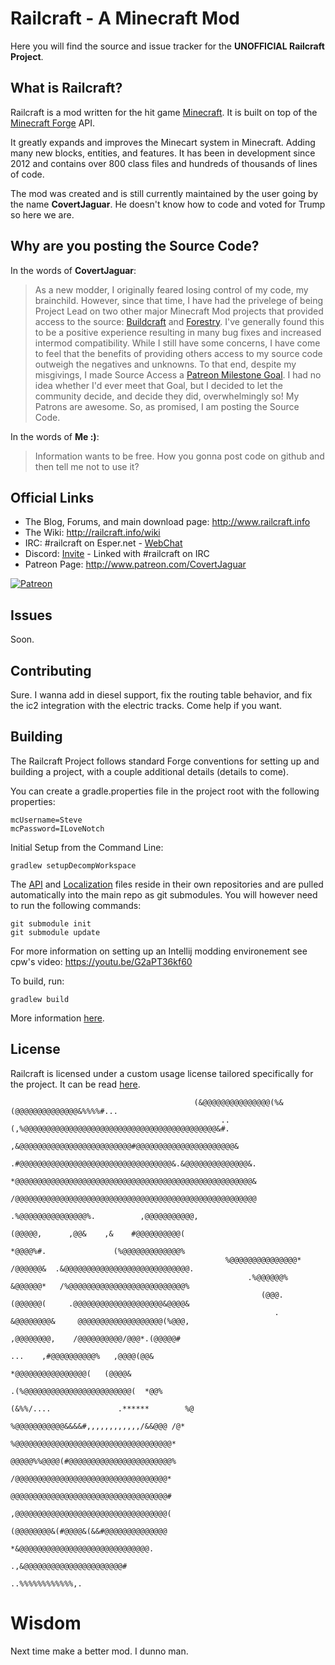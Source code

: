 # Railcraft - A Minecraft Mod

Here you will find the source and issue tracker for the **UNOFFICIAL Railcraft Project**.


## What is Railcraft?

Railcraft is a mod written for the hit game [Minecraft](https://minecraft.net/). It is built on top of the [Minecraft Forge](https://github.com/MinecraftForge) API.

It greatly expands and improves the Minecart system in Minecraft. Adding many new blocks, entities, and features. It has been in development since 2012 and contains over 800 class files and hundreds of thousands of lines of code.

The mod was created and is still currently maintained by the user going by the name **CovertJaguar**. He doesn't know how to code and voted for Trump so here we are.

## Why are you posting the Source Code?

In the words of **CovertJaguar**:
> As a new modder, I originally feared losing control of my code, my brainchild. However, since that time, I have had the privelege of being Project Lead on two other major Minecraft Mod projects that provided access to the source: [Buildcraft](https://github.com/BuildCraft/BuildCraft) and [Forestry](https://github.com/ForestryMC/ForestryMC). I've generally found this to be a positive experience resulting in many bug fixes and increased intermod compatibility.  While I still have some concerns, I have come to feel that the benefits of providing others access to my source code outweigh the negatives and unknowns. To that end, despite my misgivings, I made Source Access a [Patreon Milestone Goal](http://www.patreon.com/CovertJaguar). I had no idea whether I'd ever meet that Goal, but I decided to let the community decide, and decide they did, overwhelmingly so! My Patrons are awesome. So, as promised, I am posting the Source Code.

In the words of **Me :)**:
> Information wants to be free. How you gonna post code on github and then tell me not to use it?

## Official Links

* The Blog, Forums, and main download page: http://www.railcraft.info
* The Wiki: http://railcraft.info/wiki
* IRC: #railcraft on Esper.net - [WebChat](http://webchat.esper.net/?nick=RailcraftGithub...&channels=railcraft&prompt=1)
* Discord: [Invite](https://discord.gg/VyaUt2r) - Linked with #railcraft on IRC
* Patreon Page: http://www.patreon.com/CovertJaguar

<a href="http://www.patreon.com/CovertJaguar"> ![Patreon](http://www.railcraft.info/wp-content/uploads/2014/05/Patreon.png)</a>

## Issues

Soon.

## Contributing

Sure. I wanna add in diesel support, fix the routing table behavior, and fix the ic2 integration with the electric tracks. Come help if you want.

## Building

The Railcraft Project follows standard Forge conventions for setting up and building a project, with a couple additional details (details to come).

You can create a gradle.properties file in the project root with the following properties:
```
mcUsername=Steve
mcPassword=ILoveNotch
```

Initial Setup from the Command Line:
```
gradlew setupDecompWorkspace
```

The [API](https://github.com/CovertJaguar/Railcraft-API) and [Localization](https://github.com/CovertJaguar/Railcraft-Localization) files reside in their own repositories and are pulled automatically into the main repo as git submodules. You will however need to run the following commands:
```
git submodule init
git submodule update
```

For more information on setting up an Intellij modding environement see cpw's video:
https://youtu.be/G2aPT36kf60

To build, run:
```
gradlew build
```

More information [here](https://github.com/Railcraft/Railcraft/wiki/Running-instructions-for-Minecraft-1.12.2).

## License

Railcraft is licensed under a custom usage license tailored specifically for the project. It can be read [here](https://github.com/CovertJaguar/Railcraft/blob/master/LICENSE.md).

                                             (&@@@@@@@@@@@@@@@(%&(@@@@@@@@@@@@@@&%%%%#...                                                                       
                                                   ..(,%@@@@@@@@@@@@@@@@@@@@@@@@@@@@@@@@@@@@@@@@@@@&#.                                                          
                                                      ,&@@@@@@@@@@@@@@@@@@@@@@@@@#@@@@@@@@@@@@@@@@@@@@@@&                                                       
                                                      .#@@@@@@@@@@@@@@@@@@@@@@@@@@@@@@@@@@&.&@@@@@@@@@@@@@@&.                                                   
                                                      *@@@@@@@@@@@@@@@@@@@@@@@@@@@@@@@@@@@@@@@@@@@@@@@@@@@@@&                                                   
                                                      /@@@@@@@@@@@@@@@@@@@@@@@@@@@@@@@@@@@@@@@@@@@@@@@@@@@@@@                                                   
                                                                     .%@@@@@@@@@@@@@@@%.          ,@@@@@@@@@@@,                                                 
                                                                         (@@@@@,      ,@@&    ,&    #@@@@@@@@@@(                                                
                                                                          *@@@@%#.               (%@@@@@@@@@@@@@%                                               
                                                    %@@@@@@@@@@@@@@@*     /@@@@@@&  .&@@@@@@@@@@@@@@@@@@@@@@@@@@@@.                                             
                                                         .%@@@@@@%         &@@@@@@*   /%@@@@@@@@@@@@@@@@@@@@@@@@@@%                                             
                                                            (@@@.          (@@@@@@(     .@@@@@@@@@@@@@@@@@@@@&@@@@&                                             
                                                               .           &@@@@@@@@&     @@@@@@@@@@@@@@@@@@@(%@@@,                                             
                                                                            ,@@@@@@@@,    /@@@@@@@@@@/@@@*.(@@@@@#                                              
                                                                                 ...    ,#@@@@@@@@@@%   ,@@@@(@@&                                               
                                                                                     *@@@@@@@@@@@@@@@@(   (@@@@&                                                
                                                                             .(%@@@@@@@@@@@@@@@@@@@@@@@@(  *@@%                                                 
                                                                     (&%%/....               .******        %@                                                  
                                                                       %@@@@@@@@@@@&&&&#,,,,,,,,,,,,/&&@@@ /@*                                                  
                                                                        %@@@@@@@@@@@@@@@@@@@@@@@@@@@@@@@@@@@*                                                   
                                                                       @@@@@%%@@@@(#@@@@@@@@@@@@@@@@@@@@@@@%                                                    
                                                                        /@@@@@@@@@@@@@@@@@@@@@@@@@@@@@@@@@@*                                                    
                                                                       @@@@@@@@@@@@@@@@@@@@@@@@@@@@@@@@@@@#                                                     
                                                                       ,@@@@@@@@@@@@@@@@@@@@@@@@@@@@@@@@@@(                                                     
                                                                       (@@@@@@@@&(#@@@@&(&&#@@@@@@@@@@@@@@                                                      
                                                                          *&@@@@@@@@@@@@@@@@@@@@@@@@@@@@@.                                                      
                                                                              .,&@@@@@@@@@@@@@@@@@@@@@@#                                                        
                                                                                    ..%%%%%%%%%%%%,.      
                                                                                    
                                                                                    
# Wisdom
Next time make a better mod. I dunno man.

